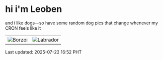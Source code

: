 # hi i'm Leoben

and i like dogs—so have some random dog pics that change whenever my CRON feels like it

|  |  |
|--------|----------|
| ![Borzoi](https://random-dog-vercel.vercel.app/api/random-borzoi?v=1753260777) | ![Labrador](https://random-dog-vercel.vercel.app/api/random-labrador?v=1753260777) |

Last updated: 2025-07-23 16:52 PHT
